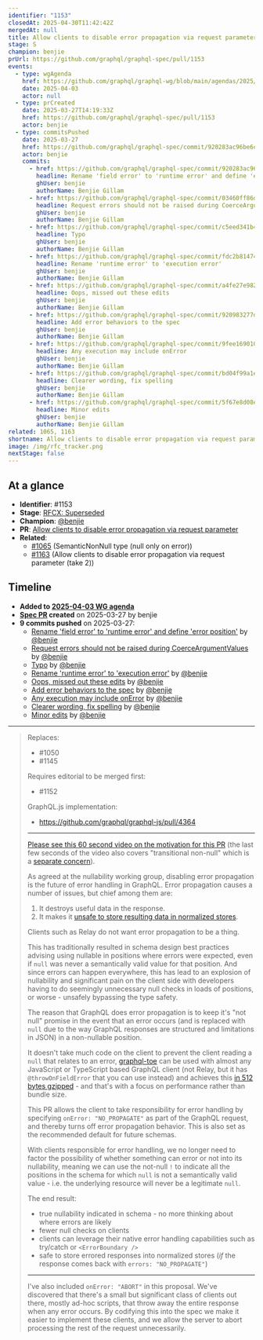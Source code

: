 ```yaml
---
identifier: "1153"
closedAt: 2025-04-30T11:42:42Z
mergedAt: null
title: Allow clients to disable error propagation via request parameter
stage: S
champion: benjie
prUrl: https://github.com/graphql/graphql-spec/pull/1153
events:
  - type: wgAgenda
    href: https://github.com/graphql/graphql-wg/blob/main/agendas/2025/04-Apr/03-wg-primary.md
    date: 2025-04-03
    actor: null
  - type: prCreated
    date: 2025-03-27T14:19:33Z
    href: https://github.com/graphql/graphql-spec/pull/1153
    actor: benjie
  - type: commitsPushed
    date: 2025-03-27
    href: https://github.com/graphql/graphql-spec/commit/920283ac96be6caf72cb29d7b0480561d57fdeab
    actor: benjie
    commits:
      - href: https://github.com/graphql/graphql-spec/commit/920283ac96be6caf72cb29d7b0480561d57fdeab
        headline: Rename 'field error' to 'runtime error' and define 'error position'
        ghUser: benjie
        authorName: Benjie Gillam
      - href: https://github.com/graphql/graphql-spec/commit/03460ff86d3049a555bd3ea9040b64f27782a3b7
        headline: Request errors should not be raised during CoerceArgumentValues
        ghUser: benjie
        authorName: Benjie Gillam
      - href: https://github.com/graphql/graphql-spec/commit/c5eed341b4a5468eff74b8e7292311115a5cb9c5
        headline: Typo
        ghUser: benjie
        authorName: Benjie Gillam
      - href: https://github.com/graphql/graphql-spec/commit/fdc2b81474dea3dfde173b1af4f5d10925f73dd6
        headline: Rename 'runtime error' to 'execution error'
        ghUser: benjie
        authorName: Benjie Gillam
      - href: https://github.com/graphql/graphql-spec/commit/a4fe27e982e64b333cfe30280d1394201e96d636
        headline: Oops, missed out these edits
        ghUser: benjie
        authorName: Benjie Gillam
      - href: https://github.com/graphql/graphql-spec/commit/920983277da43cb0df8d4db00546dbabbd03acbc
        headline: Add error behaviors to the spec
        ghUser: benjie
        authorName: Benjie Gillam
      - href: https://github.com/graphql/graphql-spec/commit/9fee169010ef6a49774db656b9715c7e714a63e3
        headline: Any execution may include onError
        ghUser: benjie
        authorName: Benjie Gillam
      - href: https://github.com/graphql/graphql-spec/commit/bd04f99a1e1c0aa2d906a30d6cb267b3aecff983
        headline: Clearer wording, fix spelling
        ghUser: benjie
        authorName: Benjie Gillam
      - href: https://github.com/graphql/graphql-spec/commit/5f67e8d08ec40d118cc9af506d576a05fbfc92d6
        headline: Minor edits
        ghUser: benjie
        authorName: Benjie Gillam
related: 1065, 1163
shortname: Allow clients to disable error propagation via request parameter
image: /img/rfc_tracker.png
nextStage: false
---
```


## At a glance

- **Identifier**: #1153
- **Stage**: [RFCX: Superseded](https://github.com/graphql/graphql-spec/blob/main/CONTRIBUTING.md#stage-x-rejected)
- **Champion**: [@benjie](https://github.com/benjie)
- **PR**: [Allow clients to disable error propagation via request parameter](https://github.com/graphql/graphql-spec/pull/1153)
- **Related**:
  - [#1065](/rfcs/1065 "SemanticNonNull type (null only on error) / RFC0") (SemanticNonNull type (null only on error))
  - [#1163](/rfcs/1163 "Allow clients to disable error propagation via request parameter (take 2) / RFC1") (Allow clients to disable error propagation via request parameter (take 2))

<!-- BEGIN_CUSTOM_TEXT -->



<!-- END_CUSTOM_TEXT -->

## Timeline

- **Added to [2025-04-03 WG agenda](https://github.com/graphql/graphql-wg/blob/main/agendas/2025/04-Apr/03-wg-primary.md)**
- **[Spec PR](https://github.com/graphql/graphql-spec/pull/1153) created** on 2025-03-27 by benjie
- **9 commits pushed** on 2025-03-27:
  - [Rename 'field error' to 'runtime error' and define 'error position'](https://github.com/graphql/graphql-spec/commit/920283ac96be6caf72cb29d7b0480561d57fdeab) by [@benjie](https://github.com/benjie)
  - [Request errors should not be raised during CoerceArgumentValues](https://github.com/graphql/graphql-spec/commit/03460ff86d3049a555bd3ea9040b64f27782a3b7) by [@benjie](https://github.com/benjie)
  - [Typo](https://github.com/graphql/graphql-spec/commit/c5eed341b4a5468eff74b8e7292311115a5cb9c5) by [@benjie](https://github.com/benjie)
  - [Rename 'runtime error' to 'execution error'](https://github.com/graphql/graphql-spec/commit/fdc2b81474dea3dfde173b1af4f5d10925f73dd6) by [@benjie](https://github.com/benjie)
  - [Oops, missed out these edits](https://github.com/graphql/graphql-spec/commit/a4fe27e982e64b333cfe30280d1394201e96d636) by [@benjie](https://github.com/benjie)
  - [Add error behaviors to the spec](https://github.com/graphql/graphql-spec/commit/920983277da43cb0df8d4db00546dbabbd03acbc) by [@benjie](https://github.com/benjie)
  - [Any execution may include onError](https://github.com/graphql/graphql-spec/commit/9fee169010ef6a49774db656b9715c7e714a63e3) by [@benjie](https://github.com/benjie)
  - [Clearer wording, fix spelling](https://github.com/graphql/graphql-spec/commit/bd04f99a1e1c0aa2d906a30d6cb267b3aecff983) by [@benjie](https://github.com/benjie)
  - [Minor edits](https://github.com/graphql/graphql-spec/commit/5f67e8d08ec40d118cc9af506d576a05fbfc92d6) by [@benjie](https://github.com/benjie)

<!-- VERBATIM -->

---

> Replaces:
> - #1050 
> - #1145
> 
> Requires editorial to be merged first:
> - #1152
> 
> GraphQL.js implementation:
> - https://github.com/graphql/graphql-js/pull/4364
> 
> ---
> 
> [Please see this 60 second video on the motivation for this PR](https://www.youtube.com/shorts/gYnVaZz-19A) (the last few seconds of the video also covers "transitional non-null" which is a [separate concern](https://github.com/graphql/graphql-spec/pull/1065)).
> 
> As agreed at the nullability working group, disabling error propagation is the future of error handling in GraphQL. Error propagation causes a number of issues, but chief among them are:
> 
> 1. It destroys useful data in the response.
> 2. It makes it [unsafe to store resulting data in normalized stores](https://github.com/graphql/nullability-wg/discussions/23).
> 
> Clients such as Relay do not want error propagation to be a thing.
> 
> This has traditionally resulted in schema design best practices advising using nullable in positions where errors were expected, even if `null` was never a semantically valid value for that position. And since errors can happen everywhere, this has lead to an explosion of nullability and significant pain on the client side with developers having to do seemingly unnecessary null checks in loads of positions, or worse - unsafely bypassing the type safety.
> 
> The reason that GraphQL does error propagation is to keep it's "not null" promise in the event that an error occurs (and is replaced with `null` due to the way GraphQL responses are structured and limitations in JSON) in a non-nullable position.
> 
> It doesn't take much code on the client to prevent the client reading a `null` that relates to an error, [graphql-toe](https://www.npmjs.com/package/graphql-toe) can be used with almost any JavaScript or TypeScript based GraphQL client (not Relay, but it has `@throwOnFieldError` that you can use instead) and achieves this [in 512 bytes gzipped](https://bundlephobia.com/package/graphql-toe@1.0.0-rc.0) - and that's with a focus on performance rather than bundle size.
> 
> This PR allows the client to take responsibility for error handling by specifying `onError: "NO_PROPAGATE"` as part of the GraphQL request, and thereby turns off error propagation behavior. This is also set as the recommended default for future schemas.
> 
> With clients responsible for error handling, we no longer need to factor the possibility of whether something can error or not into its nullability, meaning we can use the not-null `!` to indicate all the positions in the schema for which `null` is not a semantically valid value - i.e. the underlying resource will never be a legitimate `null`.
> 
> The end result:
> - true nullability indicated in schema - no more thinking about where errors are likely
> - fewer null checks on clients
> - clients can leverage their native error handling capabilities such as try/catch or `<ErrorBoundary />`
> - safe to store errored responses into normalized stores (_if_ the response comes back with `errors: "NO_PROPAGATE"`)
> 
> ---
> 
> I've also included `onError: "ABORT"` in this proposal. We've discovered that there's a small but significant class​ of clients out there, mostly ad-hoc scripts, that throw away the entire response when any error occurs. By codifying this into the spec we make it easier to implement these clients, and we allow the server to abort processing the rest of the request unnecessarily.
